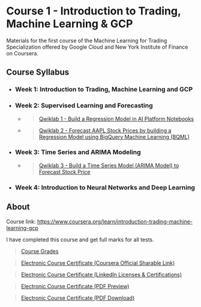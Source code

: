 # Course 1 - Introduction to Trading, Machine Learning & GCP

Materials for the first course of the Machine Learning for Trading Specialization offered by Google Cloud and New York Institute of Finance on Coursera.

## Course Syllabus

+ ### Week 1: Introduction to Trading, Machine Learning and GCP
+ ### Week 2: Supervised Learning and Forecasting
  + > [Qwiklab 1 - Build a Regression Model in AI Platform Notebooks](https://github.com/PeterQiu0516/GoogleCloud-ML-for-Trading/tree/master/Course%201%20-%20Introduction%20to%20Trading%2C%20Machine%20Learning%20%26%20GCP/Qwiklab%201%20-%20Building%20a%20Regression%20Model%20in%20AI%20Platform%20Notebooks)

  + > [Qwiklab 2 - Forecast AAPL Stock Prices by building a Regression Model using BigQuery Machine Learning (BQML)](https://github.com/PeterQiu0516/GoogleCloud-ML-for-Trading/tree/master/Course%201%20-%20Introduction%20to%20Trading%2C%20Machine%20Learning%20%26%20GCP/Qwiklab%202%20-%20Forecasting%20AAPL%20Stock%20Prices%20by%20building%20a%20Regression%20Model%20using%20BigQuery%20Machine%20Learning(BQML))
+ ### Week 3: Time Series and ARIMA Modeling

  + > [Qwiklab 3 - Build a Time Series Model (ARIMA Model) to Forecast Stock Price](https://github.com/PeterQiu0516/GoogleCloud-ML-for-Trading/tree/master/Course%201%20-%20Introduction%20to%20Trading%2C%20Machine%20Learning%20%26%20GCP/Qwiklab%203%20-%20Build%20a%20Time%20Series%20Model%20(ARIMA%20Model)%20to%20Forecast%20Stock%20Price)

+ ### Week 4: Introduction to Neural Networks and Deep Learning

## About

Course link: https://www.coursera.org/learn/introduction-trading-machine-learning-gcp

I have completed this course and get full marks for all tests.

>[Course Grades](https://github.com/PeterQiu0516/GoogleCloud-ML-for-Trading/blob/master/Course%201%20-%20Introduction%20to%20Trading%2C%20Machine%20Learning%20%26%20GCP/Course%20Grades.jpg)

>[Electronic Course Certificate (Coursera Official Sharable Link)](https://www.coursera.org/account/accomplishments/certificate/LP8JAXBGMKUZ)

>[Electronic Course Certificate (LinkedIn Licenses & Certifications)](https://www.linkedin.com/in/%E6%98%8C%E5%85%83-%E9%82%B1-b75857198/)


>[Electronic Course Certificate (PDF Preview)](https://github.com/PeterQiu0516/GoogleCloud-ML-for-Trading/blob/master/Course%201%20-%20Introduction%20to%20Trading%2C%20Machine%20Learning%20%26%20GCP/Course%20Certificate%20for%20Introduction%20to%20Trading%2C%20Machine%20Learning%20%26%20GCP.pdf)

>[Electronic Course Certificate (PDF Download)](https://github.com/PeterQiu0516/GoogleCloud-ML-for-Trading/raw/master/Course%201%20-%20Introduction%20to%20Trading%2C%20Machine%20Learning%20%26%20GCP/Course%20Certificate%20for%20Introduction%20to%20Trading%2C%20Machine%20Learning%20%26%20GCP.pdf)
